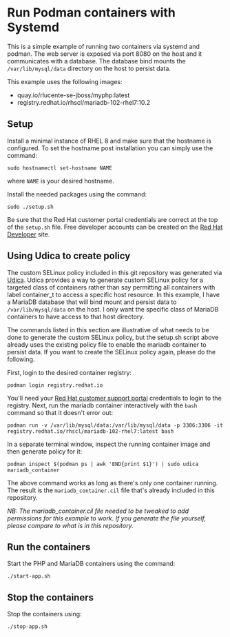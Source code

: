 # Run Podman containers with Systemd
This is a simple example of running two containers via systemd and
podman. The web server is exposed via port 8080 on the host and it
communicates with a database. The database bind mounts the
`/var/lib/mysql/data` directory on the host to persist data.

This example uses the following images:
* quay.io/rlucente-se-jboss/myphp:latest
* registry.redhat.io/rhscl/mariadb-102-rhel7:10.2

## Setup
Install a minimal instance of RHEL 8 and make sure that the hostname
is configured. To set the hostname post installation you can simply
use the command:

    sudo hostnamectl set-hostname NAME

where `NAME` is your desired hostname.

Install the needed packages using the command:

    sudo ./setup.sh

Be sure that the Red Hat customer portal credentials are correct
at the top of the `setup.sh` file.  Free developer accounts can be
created on the [Red Hat Developer](https://developers.redhat.com/)
site.

## Using Udica to create policy
The custom SELinux policy included in this git repository was
generated via [Udica](https://github.com/containers/udica).  Udica
provides a way to generate custom SELinux policy for a targeted
class of containers rather than say permitting all containers with
label container_t to access a specific host resource. In this
example, I have a MariaDB database that will bind mount and persist
data to `/var/lib/mysql/data` on the host. I only want the specific
class of MariaDB containers to have access to that host directory.

The commands listed in this section are illustrative of what needs
to be done to generate the custom SELinux policy, but the setup.sh
script above already uses the existing policy file to enable the
mariadb container to persist data. If you want to create the SELinux
policy again, please do the following.

First, login to the desired container registry:

    podman login registry.redhat.io

You'll need your [Red Hat customer support portal](https://access.redhat.com)
credentials to login to the registry. Next, run the mariadb container
interactively with the `bash` command so that it doesn't error out:

    podman run -v /var/lib/mysql/data:/var/lib/mysql/data -p 3306:3306 -it registry.redhat.io/rhscl/mariadb-102-rhel7:latest bash

In a separate terminal window, inspect the running container image
and then generate policy for it:

    podman inspect $(podman ps | awk 'END{print $1}') | sudo udica mariadb_container

The above command works as long as there's only one container
running. The result is the `mariadb_container.cil` file that's
already included in this repository.

*NB: The mariadb_container.cil file needed to be tweaked to add
permissions for this example to work. If you generate the file
yourself, please compare to what is in this repository.*

## Run the containers
Start the PHP and MariaDB containers using the command:

    ./start-app.sh

## Stop the containers
Stop the containers using:

    ./stop-app.sh

